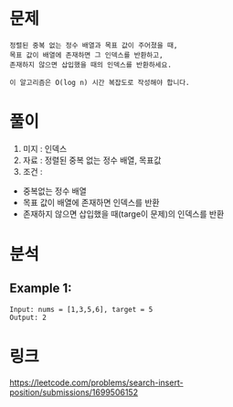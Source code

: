 # 문제 
~~~text
정렬된 중복 없는 정수 배열과 목표 값이 주어졌을 때,
목표 값이 배열에 존재하면 그 인덱스를 반환하고,
존재하지 않으면 삽입했을 때의 인덱스를 반환하세요.

이 알고리즘은 O(log n) 시간 복잡도로 작성해야 합니다.
~~~


# 풀이 
1. 미지 : 인덱스 
2. 자료 : 정렬된 중복 없는 정수 배열, 목표값
3. 조건 : 
- 중복없는 정수 배열
- 목표 값이 배열에 존재하면 인덱스를 반환
- 존재하지 않으면 삽입했을 때(targe이 문제)의 인덱스를 반환


# 분석 
## Example 1:
~~~text
Input: nums = [1,3,5,6], target = 5
Output: 2
~~~


# 링크 
https://leetcode.com/problems/search-insert-position/submissions/1699506152